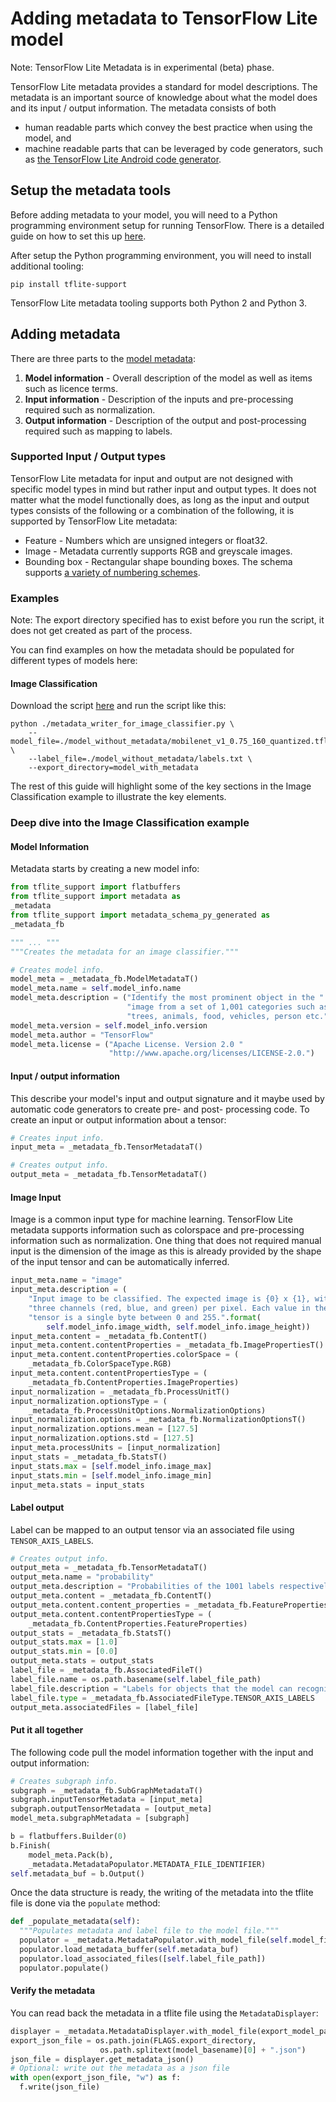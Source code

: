 # Adding metadata to TensorFlow Lite model

Note: TensorFlow Lite Metadata is in experimental (beta) phase.

TensorFlow Lite metadata provides a standard for model descriptions. The
metadata is an important source of knowledge about what the model does and its
input / output information. The metadata consists of both

*   human readable parts which convey the best practice when using the model,
    and
*   machine readable parts that can be leveraged by code generators, such as
    [the TensorFlow Lite Android code generator](../guide/codegen.md).

## Setup the metadata tools

Before adding metadata to your model, you will need to a Python programming
environment setup for running TensorFlow. There is a detailed guide on how to
set this up [here](https://www.tensorflow.org/install).

After setup the Python programming environment, you will need to install
additional tooling:

```
pip install tflite-support
```

TensorFlow Lite metadata tooling supports both Python 2 and Python 3.

## Adding metadata

There are three parts to the
[model metadata](https://github.com/tensorflow/tensorflow/blob/master/tensorflow/lite/experimental/support/metadata/metadata_schema.fbs):

1.  **Model information** - Overall description of the model as well as items
    such as licence terms.
2.  **Input information** - Description of the inputs and pre-processing
    required such as normalization.
3.  **Output information** - Description of the output and post-processing
    required such as mapping to labels.

### Supported Input / Output types

TensorFlow Lite metadata for input and output are not designed with specific
model types in mind but rather input and output types. It does not matter what
the model functionally does, as long as the input and output types consists of
the following or a combination of the following, it is supported by TensorFlow
Lite metadata:

*   Feature - Numbers which are unsigned integers or float32.
*   Image - Metadata currently supports RGB and greyscale images.
*   Bounding box - Rectangular shape bounding boxes. The schema supports
    [a variety of numbering schemes](https://github.com/tensorflow/tensorflow/blob/268853ee81edab09e07f455cc918f7ef9a421485/tensorflow/lite/experimental/support/metadata/metadata_schema.fbs#L165).

### Examples

Note: The export directory specified has to exist before you run the script, it
does not get created as part of the process.

You can find examples on how the metadata should be populated for different
types of models here:

#### Image Classification

Download the script
[here](https://github.com/tensorflow/examples/tree/master/lite/examples/image_classification/metadata/metadata_writer_for_image_classifier.py)
and run the script like this:

```
python ./metadata_writer_for_image_classifier.py \
    --model_file=./model_without_metadata/mobilenet_v1_0.75_160_quantized.tflite \
    --label_file=./model_without_metadata/labels.txt \
    --export_directory=model_with_metadata
```

The rest of this guide will highlight some of the key sections in the Image
Classification example to illustrate the key elements.

### Deep dive into the Image Classification example

#### Model Information

Metadata starts by creating a new model info:

```python
from tflite_support import flatbuffers
from tflite_support import metadata as
_metadata
from tflite_support import metadata_schema_py_generated as
_metadata_fb

""" ... """
"""Creates the metadata for an image classifier."""

# Creates model info.
model_meta = _metadata_fb.ModelMetadataT()
model_meta.name = self.model_info.name
model_meta.description = ("Identify the most prominent object in the "
                          "image from a set of 1,001 categories such as "
                          "trees, animals, food, vehicles, person etc.")
model_meta.version = self.model_info.version
model_meta.author = "TensorFlow"
model_meta.license = ("Apache License. Version 2.0 "
                      "http://www.apache.org/licenses/LICENSE-2.0.")
```

#### Input / output information

This describe your model's input and output signature and it maybe used by
automatic code generators to create pre- and post- processing code. To create an
input or output information about a tensor:

```python
# Creates input info.
input_meta = _metadata_fb.TensorMetadataT()

# Creates output info.
output_meta = _metadata_fb.TensorMetadataT()
```

#### Image Input

Image is a common input type for machine learning. TensorFlow Lite metadata
supports information such as colorspace and pre-processing information such as
normalization. One thing that does not required manual input is the dimension of
the image as this is already provided by the shape of the input tensor and can
be automatically inferred.

```python
input_meta.name = "image"
input_meta.description = (
    "Input image to be classified. The expected image is {0} x {1}, with "
    "three channels (red, blue, and green) per pixel. Each value in the "
    "tensor is a single byte between 0 and 255.".format(
        self.model_info.image_width, self.model_info.image_height))
input_meta.content = _metadata_fb.ContentT()
input_meta.content.contentProperties = _metadata_fb.ImagePropertiesT()
input_meta.content.contentProperties.colorSpace = (
    _metadata_fb.ColorSpaceType.RGB)
input_meta.content.contentPropertiesType = (
    _metadata_fb.ContentProperties.ImageProperties)
input_normalization = _metadata_fb.ProcessUnitT()
input_normalization.optionsType = (
    _metadata_fb.ProcessUnitOptions.NormalizationOptions)
input_normalization.options = _metadata_fb.NormalizationOptionsT()
input_normalization.options.mean = [127.5]
input_normalization.options.std = [127.5]
input_meta.processUnits = [input_normalization]
input_stats = _metadata_fb.StatsT()
input_stats.max = [self.model_info.image_max]
input_stats.min = [self.model_info.image_min]
input_meta.stats = input_stats
```

#### Label output

Label can be mapped to an output tensor via an associated file using
`TENSOR_AXIS_LABELS`.

```Python
# Creates output info.
output_meta = _metadata_fb.TensorMetadataT()
output_meta.name = "probability"
output_meta.description = "Probabilities of the 1001 labels respectively."
output_meta.content = _metadata_fb.ContentT()
output_meta.content.content_properties = _metadata_fb.FeaturePropertiesT()
output_meta.content.contentPropertiesType = (
    _metadata_fb.ContentProperties.FeatureProperties)
output_stats = _metadata_fb.StatsT()
output_stats.max = [1.0]
output_stats.min = [0.0]
output_meta.stats = output_stats
label_file = _metadata_fb.AssociatedFileT()
label_file.name = os.path.basename(self.label_file_path)
label_file.description = "Labels for objects that the model can recognize."
label_file.type = _metadata_fb.AssociatedFileType.TENSOR_AXIS_LABELS
output_meta.associatedFiles = [label_file]
```

#### Put it all together

The following code pull the model information together with the input and output
information:

```python
# Creates subgraph info.
subgraph = _metadata_fb.SubGraphMetadataT()
subgraph.inputTensorMetadata = [input_meta]
subgraph.outputTensorMetadata = [output_meta]
model_meta.subgraphMetadata = [subgraph]

b = flatbuffers.Builder(0)
b.Finish(
    model_meta.Pack(b),
    _metadata.MetadataPopulator.METADATA_FILE_IDENTIFIER)
self.metadata_buf = b.Output()
```

Once the data structure is ready, the writing of the metadata into the tflite
file is done via the `populate` method:

```python
def _populate_metadata(self):
  """Populates metadata and label file to the model file."""
  populator = _metadata.MetadataPopulator.with_model_file(self.model_file)
  populator.load_metadata_buffer(self.metadata_buf)
  populator.load_associated_files([self.label_file_path])
  populator.populate()
```

#### Verify the metadata

You can read back the metadata in a tflite file using the `MetadataDisplayer`:

```Python
displayer = _metadata.MetadataDisplayer.with_model_file(export_model_path)
export_json_file = os.path.join(FLAGS.export_directory,
                    os.path.splitext(model_basename)[0] + ".json")
json_file = displayer.get_metadata_json()
# Optional: write out the metadata as a json file
with open(export_json_file, "w") as f:
  f.write(json_file)
```
